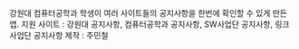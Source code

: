 강원대 컴퓨터공학과 학생이 여러 사이트들의 공지사항을 한번에 확인할 수 있게 만든 앱. 
지원 사이트 : 강원대 공지사항, 컴퓨터공학과 공지사항, SW사업단 공지사항, 링크 사업단 공지사항
제작 : 주민철
